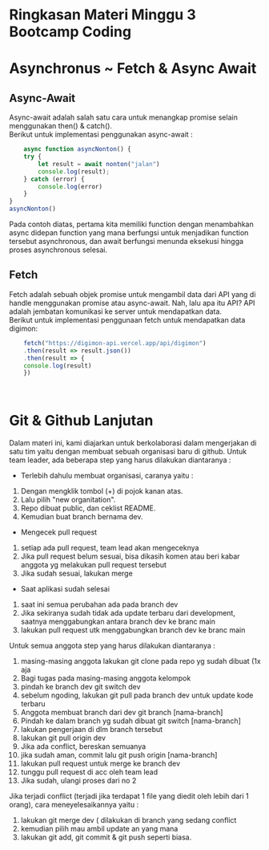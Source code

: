 # **Ringkasan Materi Minggu 3 Bootcamp Coding**

# **Asynchronus ~ Fetch & Async Await** <br>
## **Async-Await**<br>
Async-await adalah salah satu cara untuk menangkap promise selain menggunakan then() & catch(). <br>
Berikut untuk implementasi penggunakan async-await : <br>

```javascript
    async function asyncNonton() {
    try {
        let result = await nonton("jalan")
        console.log(result);
    } catch (error) {
        console.log(error)
    }
}
asyncNonton()
```
Pada contoh diatas, pertama kita memiliki function dengan menambahkan async didepan function yang mana berfungsi untuk menjadikan function tersebut asynchronous, dan await berfungsi menunda eksekusi hingga proses asynchronous selesai. <br>

## **Fetch** <br>
Fetch adalah sebuah objek promise untuk mengambil data dari API yang di handle menggunakan promise atau async-await. Nah, lalu apa itu API? API adalah jembatan komunikasi ke server untuk mendapatkan data. <br>
Berikut untuk implementasi penggunaan fetch untuk mendapatkan data digimon: <br>

```javascript
    fetch("https://digimon-api.vercel.app/api/digimon")
    .then(result => result.json())
    .then(result => {
    console.log(result)
    })
```
<br>

# **Git & Github Lanjutan**
Dalam materi ini, kami diajarkan untuk berkolaborasi dalam mengerjakan di satu tim yaitu dengan membuat sebuah organisasi baru di github. Untuk team leader, ada beberapa step yang harus dilakukan diantaranya : <br>
- Terlebih dahulu membuat organisasi, caranya yaitu : <br>
<ol>
<li>Dengan mengklik tombol (+) di pojok kanan atas.</li>
<li>Lalu pilih "new organitation".</li>
<li>Repo dibuat public, dan ceklist README.</li>
<li>Kemudian buat branch bernama dev.</li>
</ol>

- Mengecek pull request
<ol>
<li>setiap ada pull request, team lead akan mengeceknya
</li>
<li>Jika pull request belum sesuai, bisa dikasih komen atau beri kabar anggota yg melakukan pull request tersebut
</li>
<li>Jika sudah sesuai, lakukan merge</li>
</ol>

- Saat aplikasi sudah selesai
<ol>
<li>saat ini semua perubahan ada pada branch dev</li>
<li>Jika sekiranya sudah tidak ada update terbaru dari development, saatnya menggabungkan antara branch dev ke branc main</li>
<li>lakukan pull request utk menggabungkan branch dev ke branc main</li>
</ol>

Untuk semua anggota step yang harus dilakukan diantaranya : <br>
<ol>
<li>masing-masing anggota lakukan git clone pada repo yg sudah dibuat (1x aja</li>
<li>Bagi tugas pada masing-masing anggota kelompok</li>
<li>pindah ke branch dev git switch dev</li>
<li>sebelum ngoding, lakukan git pull pada branch dev untuk update kode terbaru</li>
<li>Anggota membuat branch dari dev git branch [nama-branch]</li>
<li>Pindah ke dalam branch yg sudah dibuat git switch [nama-branch]</li>
<li>lakukan pengerjaan di dlm branch tersebut</li>
<li>lakukan git pull origin dev</li>
<li>Jika ada conflict, bereskan semuanya</li>
<li>jika sudah aman, commit lalu git push origin [nama-branch]</li>
<li>lakukan pull request untuk merge ke branch dev</li>
<li>tunggu pull request di acc oleh team lead</li>
<li>Jika sudah, ulangi proses dari no 2</li>
</ol>
Jika terjadi conflict (terjadi jika terdapat 1 file yang diedit oleh lebih dari 1 orang), cara meneyelesaikannya yaitu : <br>
<ol>
<li>lakukan git merge dev ( dilakukan di branch yang sedang conflict</li>
<li>kemudian pilih mau ambil update an yang mana</li>
<li>lakukan git add, git commit & git push seperti biasa.</li>
</ol>